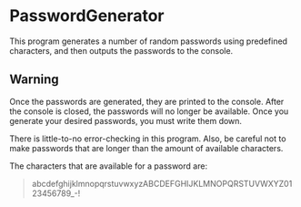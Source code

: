 # PasswordGenerator
This program generates a number of random passwords using predefined characters, and then outputs the passwords to the console.

## Warning
Once the passwords are generated, they are printed to the console. After the console is closed, the passwords will no longer be available. Once you generate your desired passwords, you must write them down.

There is little-to-no error-checking in this program. Also, be careful not to make passwords that are longer than the amount of available characters.

The characters that are available for a password are:
> abcdefghijklmnopqrstuvwxyzABCDEFGHIJKLMNOPQRSTUVWXYZ0123456789_-!
